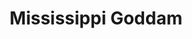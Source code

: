 ---
title: Mississippi Goddam
event: 16th Street Baptist Church Bombing
category: 16thstreetbaptist
artist: 'Nina Simone'
released: 1964
video: <iframe width="560" height="315" src="https://www.youtube.com/embed/LJ25-U3jNWM" title="YouTube video player" frameborder="0" allow="accelerometer; autoplay; clipboard-write; encrypted-media; gyroscope; picture-in-picture" allowfullscreen></iframe>
description: Lorem ipsum dolor sit amet, consectetur adipiscing elit, sed do eiusmod tempor incididunt ut labore et dolore magna aliqua. Semper quis lectus nulla at volutpat diam ut venenatis tellus
lyrics: | 
    The name of this tune is Mississippi Goddam
    And I mean every word of it
    Alabama's gotten me so upset
    Tennessee made me lose my rest
    And everybody knows about Mississippi Goddam
    Alabama's gotten me so upset
    Tennessee made me lose my rest
    And everybody knows about Mississippi Goddam
    Can't you see it
    Can't you feel it
    It's all in the air
    I can't stand the pressure much longer
    Somebody say a prayer
    Alabama's gotten me so upset
    Tennessee made me lose my rest
    And everybody knows about Mississippi Goddam
    This is a show tune
    But the show hasn't been written for it, yet
    Hound dogs on my trail
    School children sitting in jail
    Black cat cross my path
    I think every day's gonna be my last
    Lord have mercy on this land of mine
    We all gonna get it in due time
    I don't belong here
    I don't belong there
    I've even stopped believing in prayer
    Don't tell me
    I tell you
    Me and my people just about due
    I've been there so I know
    They keep on saying "Go slow!"
    But that's just the trouble
    "Do it slow"
    Washing the windows
    "Do it slow"
    Picking the cotton
    "Do it slow"
    You're just plain rotten
    "Do it slow"
    You're too damn lazy
    "Do it slow"
    The thinking's crazy
    "Do it slow"
    Where am I going
    What am I doing
    I don't know
    I don't know
    Just try to do your very best
    Stand up be counted with all the rest
    For everybody knows about Mississippi Goddam
    I made you thought I was kiddin'
    Picket lines
    School boy cots
    They try to say it's a communist plot
    All I want is equality
    For my sister my brother my people and me
    Yes you lied to me all these years
    You told me to wash and clean my ears
    And talk real fine just like a lady
    And you'd stop calling me Sister Sadie
    Oh but this whole country is full of lies
    You're all gonna die and die like flies
    I don't trust you any more
    You keep on saying "Go slow!"
    "Go slow!"
    But that's just the trouble
    "Do it slow"
    Desegregation
    "Do it slow"
    Mass participation
    "Do it slow"
    Reunification
    "Do it slow"
    Do things gradually
    "Do it slow"
    But bring more tragedy
    "Do it slow"
    Why don't you see it
    Why don't you feel it
    I don't know
    I don't know
    You don't have to live next to me
    Just give me my equality
    Everybody knows about Mississippi
    Everybody knows about Alabama
    Everybody knows about Mississippi Goddam
    That's it!''
---